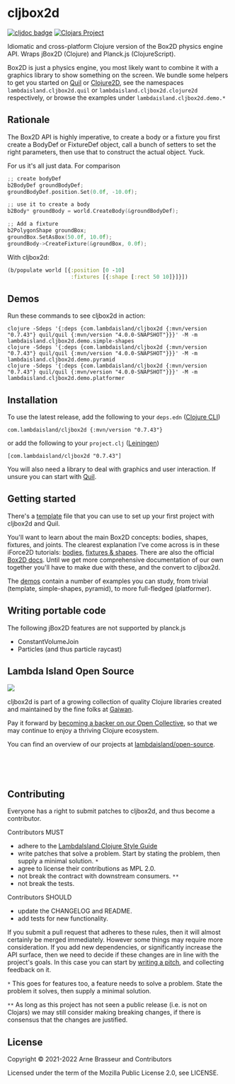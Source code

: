 # cljbox2d

<!-- badges -->
[![cljdoc badge](https://cljdoc.org/badge/com.lambdaisland/cljbox2d)](https://cljdoc.org/d/com.lambdaisland/cljbox2d) [![Clojars Project](https://img.shields.io/clojars/v/com.lambdaisland/cljbox2d.svg)](https://clojars.org/com.lambdaisland/cljbox2d)
<!-- /badges -->

Idiomatic and cross-platform Clojure version of the Box2D physics engine API. Wraps jBox2D (Clojure) and Planck.js (ClojureScript).

Box2D is just a physics engine, you most likely want to combine it with a
graphics library to show something on the screen. We bundle some helpers to get
you started on [Quil](http://quil.info/) or
[Clojure2D](https://github.com/Clojure2D/clojure2d), see the namespaces
`lambdaisland.cljbox2d.quil` or `lambdaisland.cljbox2d.clojure2d` respectively,
or browse the examples under `lambdaisland.cljbox2d.demo.*`

## Rationale

The Box2D API is highly imperative, to create a body or a fixture you first
create a BodyDef or FixtureDef object, call a bunch of setters to set the right
parameters, then use that to construct the actual object. Yuck.

For us it's all just data. For comparison

```c++
;; create bodyDef
b2BodyDef groundBodyDef;
groundBodyDef.position.Set(0.0f, -10.0f);

;; use it to create a body
b2Body* groundBody = world.CreateBody(&groundBodyDef);

;; Add a fixture 
b2PolygonShape groundBox;
groundBox.SetAsBox(50.0f, 10.0f);
groundBody->CreateFixture(&groundBox, 0.0f);
```

With cljbox2d:

```clojure
(b/populate world [{:position [0 -10]
                    :fixtures [{:shape [:rect 50 10]}]}])
```

## Demos

Run these commands to see cljbox2d in action:

```
clojure -Sdeps '{:deps {com.lambdaisland/cljbox2d {:mvn/version "0.7.43"} quil/quil {:mvn/version "4.0.0-SNAPSHOT"}}}' -M -m lambdaisland.cljbox2d.demo.simple-shapes
clojure -Sdeps '{:deps {com.lambdaisland/cljbox2d {:mvn/version "0.7.43"} quil/quil {:mvn/version "4.0.0-SNAPSHOT"}}}' -M -m lambdaisland.cljbox2d.demo.pyramid
clojure -Sdeps '{:deps {com.lambdaisland/cljbox2d {:mvn/version "0.7.43"} quil/quil {:mvn/version "4.0.0-SNAPSHOT"}}}' -M -m lambdaisland.cljbox2d.demo.platformer
```

<!-- installation -->
## Installation

To use the latest release, add the following to your `deps.edn` ([Clojure CLI](https://clojure.org/guides/deps_and_cli))

```
com.lambdaisland/cljbox2d {:mvn/version "0.7.43"}
```

or add the following to your `project.clj` ([Leiningen](https://leiningen.org/))

```
[com.lambdaisland/cljbox2d "0.7.43"]
```
<!-- /installation -->

You will also need a library to deal with graphics and user interaction. If unsure you can start with [Quil](http://quil.info/).

## Getting started

There's a
[template](https://github.com/lambdaisland/cljbox2d/blob/main/src/lambdaisland/cljbox2d/demo/template.cljc)
file that you can use to set up your first project with cljbox2d and Quil.

You'll want to learn about the main Box2D concepts: bodies, shapes, fixtures,
and joints. The clearest explanation I've come across is in these iForce2D
tutorials: [bodies](https://www.iforce2d.net/b2dtut/bodies), [fixtures &
shapes](https://www.iforce2d.net/b2dtut/fixtures). There are also the official
[Box2D docs](https://box2d.org/documentation/). Until we get more comprehensive
documentation of our own together you'll have to make due with these, and the
convert to cljbox2d.

The
[demos](https://github.com/lambdaisland/cljbox2d/tree/main/src/lambdaisland/cljbox2d/demo)
contain a number of examples you can study, from trivial (template,
simple-shapes, pyramid), to more full-fledged (platformer).

## Writing portable code

The following jBox2D features are not supported by planck.js

- ConstantVolumeJoin
- Particles (and thus particle raycast)

<!-- opencollective -->
## Lambda Island Open Source

<img align="left" src="https://github.com/lambdaisland/open-source/raw/master/artwork/lighthouse_readme.png">

&nbsp;

cljbox2d is part of a growing collection of quality Clojure libraries created and maintained
by the fine folks at [Gaiwan](https://gaiwan.co).

Pay it forward by [becoming a backer on our Open Collective](http://opencollective.com/lambda-island),
so that we may continue to enjoy a thriving Clojure ecosystem.

You can find an overview of our projects at [lambdaisland/open-source](https://github.com/lambdaisland/open-source).

&nbsp;

&nbsp;
<!-- /opencollective -->

<!-- contributing -->
## Contributing

Everyone has a right to submit patches to cljbox2d, and thus become a contributor.

Contributors MUST

- adhere to the [LambdaIsland Clojure Style Guide](https://nextjournal.com/lambdaisland/clojure-style-guide)
- write patches that solve a problem. Start by stating the problem, then supply a minimal solution. `*`
- agree to license their contributions as MPL 2.0.
- not break the contract with downstream consumers. `**`
- not break the tests.

Contributors SHOULD

- update the CHANGELOG and README.
- add tests for new functionality.

If you submit a pull request that adheres to these rules, then it will almost
certainly be merged immediately. However some things may require more
consideration. If you add new dependencies, or significantly increase the API
surface, then we need to decide if these changes are in line with the project's
goals. In this case you can start by [writing a pitch](https://nextjournal.com/lambdaisland/pitch-template),
and collecting feedback on it.

`*` This goes for features too, a feature needs to solve a problem. State the problem it solves, then supply a minimal solution.

`**` As long as this project has not seen a public release (i.e. is not on Clojars)
we may still consider making breaking changes, if there is consensus that the
changes are justified.
<!-- /contributing -->

<!-- license -->
## License

Copyright &copy; 2021-2022 Arne Brasseur and Contributors

Licensed under the term of the Mozilla Public License 2.0, see LICENSE.
<!-- /license -->
